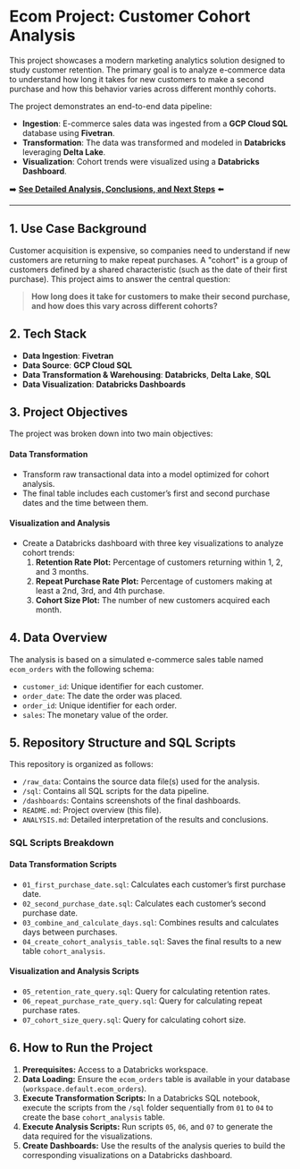 # Ecom Project: Customer Cohort Analysis

This project showcases a modern marketing analytics solution designed to study customer retention. The primary goal is to analyze e-commerce data to understand how long it takes for new customers to make a second purchase and how this behavior varies across different monthly cohorts.

The project demonstrates an end-to-end data pipeline:
* **Ingestion**: E-commerce sales data was ingested from a **GCP Cloud SQL** database using **Fivetran**.
* **Transformation**: The data was transformed and modeled in **Databricks** leveraging **Delta Lake**.
* **Visualization**: Cohort trends were visualized using a **Databricks Dashboard**.

➡️ **[See Detailed Analysis, Conclusions, and Next Steps](./ANALYSIS.md)** ⬅️

---
## 1. Use Case Background

Customer acquisition is expensive, so companies need to understand if new customers are returning to make repeat purchases. A "cohort" is a group of customers defined by a shared characteristic (such as the date of their first purchase). This project aims to answer the central question:

> **How long does it take for customers to make their second purchase, and how does this vary across different cohorts?**

## 2. Tech Stack

* **Data Ingestion**: **Fivetran**
* **Data Source**: **GCP Cloud SQL**
* **Data Transformation & Warehousing**: **Databricks**, **Delta Lake**, **SQL**
* **Data Visualization**: **Databricks Dashboards**

## 3. Project Objectives

The project was broken down into two main objectives:

#### Data Transformation
* Transform raw transactional data into a model optimized for cohort analysis.
* The final table includes each customer’s first and second purchase dates and the time between them.

#### Visualization and Analysis
* Create a Databricks dashboard with three key visualizations to analyze cohort trends:
    1.  **Retention Rate Plot:** Percentage of customers returning within 1, 2, and 3 months.
    2.  **Repeat Purchase Rate Plot:** Percentage of customers making at least a 2nd, 3rd, and 4th purchase.
    3.  **Cohort Size Plot:** The number of new customers acquired each month.

## 4. Data Overview

The analysis is based on a simulated e-commerce sales table named `ecom_orders` with the following schema:

* `customer_id`: Unique identifier for each customer.
* `order_date`: The date the order was placed.
* `order_id`: Unique identifier for each order.
* `sales`: The monetary value of the order.

## 5. Repository Structure and SQL Scripts

This repository is organized as follows:
* `/raw_data`: Contains the source data file(s) used for the analysis.
* `/sql`: Contains all SQL scripts for the data pipeline.
* `/dashboards`: Contains screenshots of the final dashboards.
* `README.md`: Project overview (this file).
* `ANALYSIS.md`: Detailed interpretation of the results and conclusions.

### SQL Scripts Breakdown

#### Data Transformation Scripts
* `01_first_purchase_date.sql`: Calculates each customer’s first purchase date.
* `02_second_purchase_date.sql`: Calculates each customer’s second purchase date.
* `03_combine_and_calculate_days.sql`: Combines results and calculates days between purchases.
* `04_create_cohort_analysis_table.sql`: Saves the final results to a new table `cohort_analysis`.

#### Visualization and Analysis Scripts
* `05_retention_rate_query.sql`: Query for calculating retention rates.
* `06_repeat_purchase_rate_query.sql`: Query for calculating repeat purchase rates.
* `07_cohort_size_query.sql`: Query for calculating cohort size.

## 6. How to Run the Project

1.  **Prerequisites:** Access to a Databricks workspace.
2.  **Data Loading:** Ensure the `ecom_orders` table is available in your database (`workspace.default.ecom_orders`).
3.  **Execute Transformation Scripts:** In a Databricks SQL notebook, execute the scripts from the `/sql` folder sequentially from `01` to `04` to create the base `cohort_analysis` table.
4.  **Execute Analysis Scripts:** Run scripts `05`, `06`, and `07` to generate the data required for the visualizations.
5.  **Create Dashboards:** Use the results of the analysis queries to build the corresponding visualizations on a Databricks dashboard.
